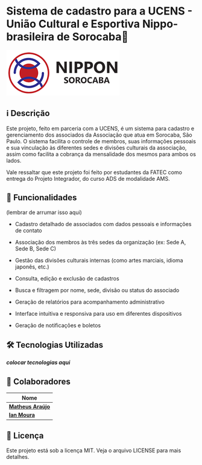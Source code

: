# Sistema de cadastro para a UCENS - União Cultural e Esportiva Nippo-brasileira de Sorocaba🎌

<img src="logo.png" alt="logo ucens">

## ℹ️ Descrição
Este projeto, feito em parceria com a UCENS, é um sistema para cadastro e gerenciamento dos associados da Associação que atua em Sorocaba, São Paulo. O sistema facilita o controle de membros, suas informações pessoais e sua vinculação às diferentes sedes e divisões culturais da associação, assim como facilita a cobrança da mensalidade dos mesmos para ambos os lados.  

Vale ressaltar que este projeto foi feito por estudantes da FATEC como entrega do Projeto Integrador, do curso ADS de modalidade AMS.

## 🚀 Funcionalidades
(lembrar de arrumar isso aqui)
- Cadastro detalhado de associados com dados pessoais e informações de contato

- Associação dos membros às três sedes da organização (ex: Sede A, Sede B, Sede C)

- Gestão das divisões culturais internas (como artes marciais, idioma japonês, etc.)

- Consulta, edição e exclusão de cadastros

- Busca e filtragem por nome, sede, divisão ou status do associado

- Geração de relatórios para acompanhamento administrativo

- Interface intuitiva e responsiva para uso em diferentes dispositivos

- Geração de notificações e boletos

## 🛠 Tecnologias Utilizadas
***colocar tecnologias aqui***


## 🤝 Colaboradores

| Nome                |
|---------------------|
| [**Matheus Araújo**](https://github.com/MatheusAraujo121) |
| [**Ian Moura**](https://github.com/Janmou)             |

## 📄 Licença
Este projeto está sob a licença MIT. Veja o arquivo LICENSE para mais detalhes.
